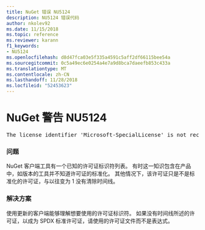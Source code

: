 ```yaml
---
title: NuGet 错误 NU5124
description: NU5124 错误代码
author: nkolev92
ms.date: 11/15/2018
ms.topic: reference
ms.reviewer: karann
f1_keywords:
- NU5124
ms.openlocfilehash: d8d47fca03e5f335a4591c5aff2df66115bee54a
ms.sourcegitcommit: 0c5a49ec6e0254a4e7a9d8bca7daeefb853c433a
ms.translationtype: MT
ms.contentlocale: zh-CN
ms.lasthandoff: 11/28/2018
ms.locfileid: "52453623"
---
```

# <a name="nuget-warning-nu5124"></a>NuGet 警告 NU5124
<pre>The license identifier 'Microsoft-SpecialLicense' is not recognized by the current toolset.</pre>

### <a name="issue"></a>问题

NuGet 客户端工具有一个已知的许可证标识符列表。 有时这一知识包含在产品中，如版本的工具并不知道许可证的标准化。
其他情况下，该许可证只是不是标准化的许可证，与以往变为 1 没有清除时间线。 

### <a name="solution"></a>解决方案

使用更新的客户端能够理解想要使用的许可证标识符。 如果没有时间线所述的许可证，以成为 SPDX 标准许可证，请使用的许可证文件而不是表达式。